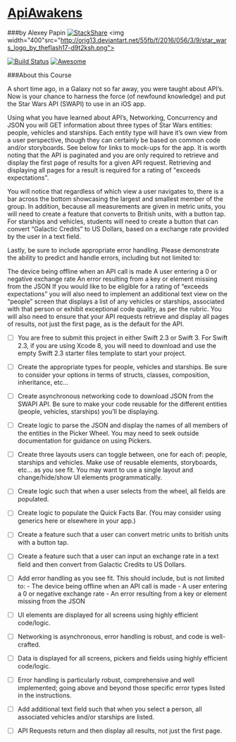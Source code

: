 # [ApiAwakens](https://teamtreehouse.com/projects/the-api-awakens)
###by Alexey Papin [![StackShare](https://img.shields.io/badge/tech-stack-0690fa.svg?style=flat)](https://stackshare.io/zzheads/zzheads-at-gmail-com)
<img width="400"src="http://orig13.deviantart.net/55fb/f/2016/056/3/9/star_wars_logo_by_theflash17-d9t2ksh.png">

[![Build Status](https://travis-ci.org/Jintin/Swimat.svg?branch=master)](https://travis-ci.org/Jintin/Swimat)
[![Awesome](https://cdn.rawgit.com/sindresorhus/awesome/d7305f38d29fed78fa85652e3a63e154dd8e8829/media/badge.svg)](https://github.com/matteocrippa/awesome-swift)

###About this Course

A short time ago, in a Galaxy not so far away, you were taught about API’s. Now is your chance to harness the force (of newfound knowledge) and put the Star Wars API (SWAPI) to use in an iOS app.

Using what you have learned about API’s, Networking, Concurrency and JSON you will GET information about three types of Star Wars entities: people, vehicles and starships. Each entity type will have it’s own view from a user perspective, though they can certainly be based on common code and/or storyboards. See below for links to mock-ups for the app. It is worth noting that the API is paginated and you are only required to retrieve and display the first page of results for a given API request. Retrieving and displaying all pages for a result is required for a rating of "exceeds expectations".

You will notice that regardless of which view a user navigates to, there is a bar across the bottom showcasing the largest and smallest member of the group. In addition, because all measurements are given in metric units, you will need to create a feature that converts to British units, with a button tap. For starships and vehicles, students will need to create a button that can convert “Galactic Credits” to US Dollars, based on a exchange rate provided by the user in a text field.

Lastly, be sure to include appropriate error handling. Please demonstrate the ability to predict and handle errors, including but not limited to:

The device being offline when an API call is made
A user entering a 0 or negative exchange rate
An error resulting from a key or element missing from the JSON
If you would like to be eligible for a rating of “exceeds expectations” you will also need to implement an additional text view on the “people” screen that displays a list of any vehicles or starships, associated with that person or exhibit exceptional code quality, as per the rubric. You will also need to ensure that your API requests retrieve and display all pages of results, not just the first page, as is the default for the API.

- [ ] You are free to submit this project in either Swift 2.3 or Swift 3. For Swift 2.3, if you are using Xcode 8, you will need to download and use the empty Swift 2.3 starter files template to start your project.
- [ ] Create the appropriate types for people, vehicles and starships. Be sure to consider your options in terms of structs, classes, composition, inheritance, etc...
- [ ] Create asynchronous networking code to download JSON from the SWAPI API. Be sure to make your code reusable for the different entities (people, vehicles, starships) you’ll be displaying.
- [ ] Create logic to parse the JSON and display the names of all members of the entities in the Picker Wheel. You may need to seek outside documentation for guidance on using Pickers.
- [ ] Create three layouts users can toggle between, one for each of: people, starships and vehicles. Make use of reusable elements, storyboards, etc… as you see fit. You may want to use a single layout and change/hide/show UI elements programmatically.
- [ ] Create logic such that when a user selects from the wheel, all fields are populated.
- [ ] Create logic to populate the Quick Facts Bar. (You may consider using generics here or elsewhere in your app.)
- [ ] Create a feature such that a user can convert metric units to british units with a button tap.
- [ ] Create a feature such that a user can input an exchange rate in a text field and then convert from Galactic Credits to US Dollars.
- [ ] Add error handling as you see fit. This should include, but is not limited to:
      - The device being offline when an API call is made
      - A user entering a 0 or negative exchange rate
      - An error resulting from a key or element missing from the JSON
 
- [ ] UI elements are displayed for all screens using highly efficient code/logic.
- [ ] Networking is asynchronous, error handling is robust, and code is well-crafted.
- [ ] Data is displayed for all screens, pickers and fields using highly efficient code/logic.
- [ ] Error handling is particularly robust, comprehensive and well implemented; going above and beyond those specific error types listed in the instructions.
- [ ] Add additional text field such that when you select a person, all associated vehicles and/or starships are listed.
- [ ] API Requests return and then display all results, not just the first page.
 
>
